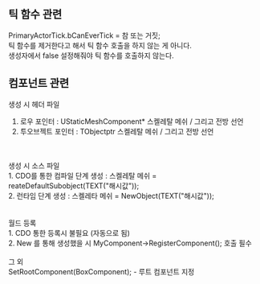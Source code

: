 ## 틱 함수 관련

PrimaryActorTick.bCanEverTick = 참 또는 거짓; <br>
틱 함수를 제거한다고 해서 틱 함수 호출을 하지 않는 게 아니다. <br>
생성자에서 false 설정해줘야 틱 함수를 호출하지 않는다. <br>

## 컴포넌트 관련

생성 시 헤더 파일 <br>
1. 로우 포인터 : UStaticMeshComponent* 스켈레탈 메쉬 / 그리고 전방 선언 <br>
2. 투오브젝트 포인터 : TObjectptr<UStaticMeshComponent> 스켈레탈 메쉬 / 그리고 전방 선언 <br>
<br>
<br>
생성 시 소스 파일 <br>
1. CDO를 통한 컴파일 단계 생성 : 스켈레탈 메쉬 = reateDefaultSubobject<UStaticMeshComponent>(TEXT("해시값")); <br>
2. 런타임 단계 생성 : 스켈레타 메쉬 = NewObject<UStaticMeshComponent>(TEXT("해시값")); <br>
<br>
<br>
월드 등록 <br>
1. CDO 통한 등록시 불필요 (자동으로 됨) <br>
2. New 를 통해 생성했을 시 MyComponent->RegisterComponent(); 호출 필수 <br>
<br>
그 외 <br>
SetRootComponent(BoxComponent); - 루트 컴포넌트 지정

 
